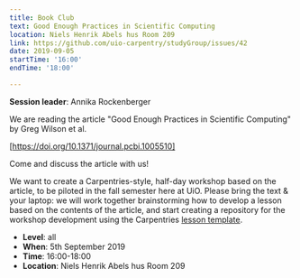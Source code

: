```yaml
---
title: Book Club
text: Good Enough Practices in Scientific Computing
location: Niels Henrik Abels hus Room 209
link: https://github.com/uio-carpentry/studyGroup/issues/42
date: 2019-09-05
startTime: '16:00'
endTime: '18:00'

---
```


**Session leader**: Annika Rockenberger

We are reading the article "Good Enough Practices in Scientific Computing" by Greg Wilson et al.

[https://doi.org/10.1371/journal.pcbi.1005510]

Come and discuss the article with us!

We want to create a Carpentries-style, half-day workshop based on the article, to be piloted in the fall semester here at UiO.
Please bring the text & your laptop: we will work together brainstorming how to develop a lesson based on the contents of the article,
and start creating a repository for the workshop development using the Carpentries [lesson template](https://github.com/carpentries/styles).

- **Level**: all
- **When**: 5th September 2019
- **Time**: 16:00-18:00
- **Location**:  Niels Henrik Abels hus Room 209
